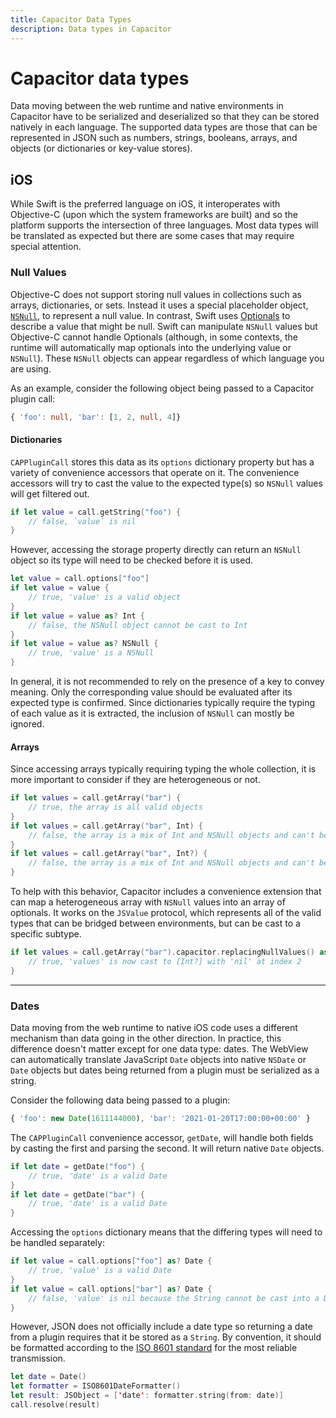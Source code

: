 ```yaml
---
title: Capacitor Data Types
description: Data types in Capacitor
---
```


# Capacitor data types

Data moving between the web runtime and native environments in Capacitor have to be serialized and deserialized so that they can be stored natively in each language. The supported data types are those that can be represented in JSON such as numbers, strings, booleans, arrays, and objects (or dictionaries or key-value stores).

## iOS

While Swift is the preferred language on iOS, it interoperates with Objective-C (upon which the system frameworks are built) and so the platform supports the intersection of three languages. Most data types will be translated as expected but there are some cases that may require special attention.

### Null Values

Objective-C does not support storing null values in collections such as arrays, dictionaries, or sets. Instead it uses a special placeholder object, [`NSNull`](https://developer.apple.com/documentation/foundation/nsnull?language=objc), to represent a null value. In contrast, Swift uses [Optionals](https://docs.swift.org/swift-book/LanguageGuide/TheBasics.html) to describe a value that might be null. Swift can manipulate `NSNull` values but Objective-C cannot handle Optionals (although, in some contexts, the runtime will automatically map optionals into the underlying value or `NSNull`). These `NSNull` objects can appear regardless of which language you are using.

As an example, consider the following object being passed to a Capacitor plugin call:

```typescript
{ 'foo': null, 'bar': [1, 2, null, 4]}
```

#### Dictionaries

`CAPPluginCall` stores this data as its `options` dictionary property but has a variety of convenience accessors that operate on it. The convenience accessors will try to cast the value to the expected type(s) so `NSNull` values will get filtered out.

```swift
if let value = call.getString("foo") {
    // false, `value` is nil
}
```

However, accessing the storage property directly can return an `NSNull` object so its type will need to be checked before it is used.

```swift
let value = call.options["foo"]
if let value = value {
    // true, 'value' is a valid object
}
if let value = value as? Int {
    // false, the NSNull object cannot be cast to Int
}
if let value = value as? NSNull {
    // true, 'value' is a NSNull
}
```

In general, it is not recommended to rely on the presence of a key to convey meaning. Only the corresponding value should be evaluated after its expected type is confirmed. Since dictionaries typically require the typing of each value as it is extracted, the inclusion of `NSNull` can mostly be ignored.

#### Arrays

Since accessing arrays typically requiring typing the whole collection, it is more important to consider if they are heterogeneous or not.

```swift
if let values = call.getArray("bar") {
    // true, the array is all valid objects
}
if let values = call.getArray("bar", Int) {
    // false, the array is a mix of Int and NSNull objects and can't be cast to [Int]
}
if let values = call.getArray("bar", Int?) {
    // false, the array is a mix of Int and NSNull objects and can't be cast to [Int?]
}
```

To help with this behavior, Capacitor includes a convenience extension that can map a heterogeneous array with `NSNull` values into an array of optionals. It works on the `JSValue` protocol, which represents all of the valid types that can be bridged between environments, but can be cast to a specific subtype.

```swift
if let values = call.getArray("bar").capacitor.replacingNullValues() as? [Int?] {
    // true, 'values' is now cast to [Int?] with 'nil' at index 2
}
```

---

### Dates

Data moving from the web runtime to native iOS code uses a different mechanism than data going in the other direction. In practice, this difference doesn't matter except for one data type: dates. The WebView can automatically translate JavaScript `Date` objects into native `NSDate` or `Date` objects but dates being returned from a plugin must be serialized as a string.

Consider the following data being passed to a plugin:

```typescript
{ 'foo': new Date(1611144000), 'bar': '2021-01-20T17:00:00+00:00' }
```

The `CAPPluginCall` convenience accessor, `getDate`, will handle both fields by casting the first and parsing the second. It will return native `Date` objects.

```swift
if let date = getDate("foo") {
    // true, 'date' is a valid Date
}
if let date = getDate("bar") {
    // true, 'date' is a valid Date
}
```

Accessing the `options` dictionary means that the differing types will need to be handled separately:

```swift
if let value = call.options["foo"] as? Date {
    // true, 'value' is a valid Date
}
if let value = call.options["bar"] as? Date {
    // false, 'value' is nil because the String cannot be cast into a Date
}
```

However, JSON does not officially include a date type so returning a date from a plugin requires that it be stored as a `String`. By convention, it should be formatted according to the [ISO 8601 standard](https://www.iso.org/iso-8601-date-and-time-format.html) for the most reliable transmission.

```swift
let date = Date()
let formatter = ISO8601DateFormatter()
let result: JSObject = ['date': formatter.string(from: date)]
call.resolve(result)
```
